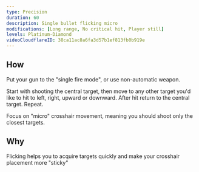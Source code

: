 ```yaml
---
type: Precision
duration: 60
description: Single bullet flicking micro
modifications: [Long range, No critical hit, Player still]
levels: Platinum-Diamond
videoCloudflareID: 38ca11ac8a6fa3d57b1ef813fb0b919e
---
```


## How

Put your gun to the "single fire mode", or use non-automatic weapon.

Start with shooting the central target, then move to any other target you'd like to hit to left, right, upward or downward. After hit return to the central target. Repeat.

Focus on "micro" crosshair movement, meaning you should shoot only the closest targets.

## Why

Flicking helps you to acquire targets quickly and make your crosshair placement more "sticky"

